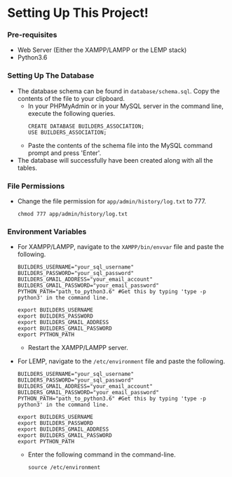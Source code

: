 # Setting Up This Project!

### Pre-requisites
* Web Server (Either the XAMPP/LAMPP or the LEMP stack)
* Python3.6

### Setting Up The Database
* The database schema can be found in ```database/schema.sql```. Copy the contents of the file to your clipboard.
	* In your PHPMyAdmin or in your MySQL server in the command line, execute the following queries.
		```
		CREATE DATABASE BUILDERS_ASSOCIATION;
		USE BUILDERS_ASSOCIATION;
		```
	* Paste the contents of the schema file into the MySQL command prompt and press 'Enter'.
* The database will successfully have been created along with all the tables.

### File Permissions
* Change the file permission for ```app/admin/history/log.txt``` to 777.

	```chmod 777 app/admin/history/log.txt```

### Environment Variables
* For XAMPP/LAMPP, navigate to the ```XAMPP/bin/envvar``` file and paste the following.
	
	```
	BUILDERS_USERNAME="your_sql_username"
	BUILDERS_PASSWORD="your_sql_password"
	BUILDERS_GMAIL_ADDRESS="your_email_account"
	BUILDERS_GMAIL_PASSWORD="your_email_password"
	PYTHON_PATH="path_to_python3.6" #Get this by typing 'type -p python3' in the command line.
	
	export BUILDERS_USERNAME
	export BUILDERS_PASSWORD
	export BUILDERS_GMAIL_ADDRESS
	export BUILDERS_GMAIL_PASSWORD
	export PYTHON_PATH
	```
	
	* Restart the XAMPP/LAMPP server.

* For LEMP, navigate to the ```/etc/environment``` file and paste the following.

	```
	BUILDERS_USERNAME="your_sql_username"
	BUILDERS_PASSWORD="your_sql_password"
	BUILDERS_GMAIL_ADDRESS="your_email_account"
	BUILDERS_GMAIL_PASSWORD="your_email_password"
	PYTHON_PATH="path_to_python3.6" #Get this by typing 'type -p python3' in the command line.
	
	export BUILDERS_USERNAME
	export BUILDERS_PASSWORD
	export BUILDERS_GMAIL_ADDRESS
	export BUILDERS_GMAIL_PASSWORD
	export PYTHON_PATH
	```
	
	* Enter the following command in the command-line.
	
		```source /etc/environment```
